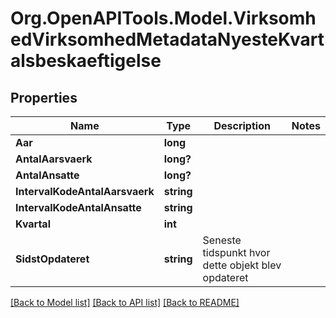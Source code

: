 # Org.OpenAPITools.Model.VirksomhedVirksomhedMetadataNyesteKvartalsbeskaeftigelse

## Properties

Name | Type | Description | Notes
------------ | ------------- | ------------- | -------------
**Aar** | **long** |  | 
**AntalAarsvaerk** | **long?** |  | 
**AntalAnsatte** | **long?** |  | 
**IntervalKodeAntalAarsvaerk** | **string** |  | 
**IntervalKodeAntalAnsatte** | **string** |  | 
**Kvartal** | **int** |  | 
**SidstOpdateret** | **string** | Seneste tidspunkt hvor dette objekt blev opdateret  | 

[[Back to Model list]](../README.md#documentation-for-models) [[Back to API list]](../README.md#documentation-for-api-endpoints) [[Back to README]](../README.md)

